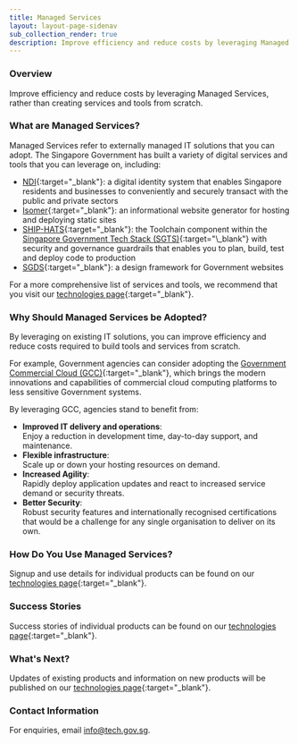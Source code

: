 ```yaml
---
title: Managed Services
layout: layout-page-sidenav
sub_collection_render: true
description: Improve efficiency and reduce costs by leveraging Managed Services, rather than creating services and tools from scratch.
---
```


### Overview

Improve efficiency and reduce costs by leveraging Managed Services, rather than creating services and tools from scratch.

### What are Managed Services?

Managed Services refer to externally managed IT solutions that you can adopt. The Singapore Government has built a variety of digital services and tools that you can leverage on, including:

- [NDI](https://www.developer.tech.gov.sg/technologies/digital-identity/national-digital-identity){:target="\_blank"}: a digital identity system that enables Singapore residents and businesses to conveniently and securely transact with the public and private sectors
- [Isomer](https://www.developer.tech.gov.sg/technologies/content-management/isomer){:target="\_blank"}: an informational website generator for hosting and deploying static sites
- [SHIP-HATS](https://www.developer.tech.gov.sg/singapore-government-tech-stack/toolchain/overview.html){:target="\_blank"}: the Toolchain component within the [Singapore Government Tech Stack (SGTS)](https://www.developer.tech.gov.sg/singapore-government-tech-stack/overview/index.html#!){:target="\_blank"} with security and governance guardrails that enables you to plan, build, test and deploy code to production
- [SGDS](https://www.developer.tech.gov.sg/technologies/design/singapore-government-design-system){:target="\_blank"}: a design framework for Government websites

For a more comprehensive list of services and tools, we recommend that you visit our [technologies page](https://www.developer.gov.sg/technologies/){:target="\_blank"}.

### Why Should Managed Services be Adopted?

By leveraging on existing IT solutions, you can improve efficiency and reduce costs required to build tools and services from scratch.

For example, Government agencies can consider adopting the [Government Commercial Cloud (GCC)](https://www.developer.tech.gov.sg/technologies/infrastructure-and-hosting/government-commercial-cloud){:target="\_blank"}, which brings the modern innovations and capabilities of commercial cloud computing platforms to less sensitive Government systems.

By leveraging GCC, agencies stand to benefit from:

- **Improved IT delivery and operations**:<br>Enjoy a reduction in development time, day-to-day support, and maintenance.
- **Flexible infrastructure**:<br>Scale up or down your hosting resources on demand.
- **Increased Agility**:<br>Rapidly deploy application updates and react to increased service demand or security threats.
- **Better Security**:<br>Robust security features and internationally recognised certifications that would be a challenge for any single organisation to deliver on its own.

### How Do You Use Managed Services?

Signup and use details for individual products can be found on our [technologies page](https://www.developer.gov.sg/technologies/){:target="\_blank"}.

### Success Stories

Success stories of individual products can be found on our [technologies page](https://www.developer.gov.sg/technologies/){:target="\_blank"}.

### What's Next?

Updates of existing products and information on new products will be published on our [technologies page](https://www.developer.gov.sg/technologies/){:target="\_blank"}.

### Contact Information

For enquiries, email <info@tech.gov.sg>.
